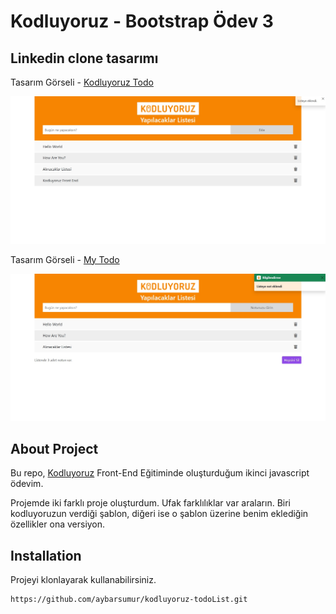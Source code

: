 # Kodluyoruz - Bootstrap Ödev 3
## Linkedin clone tasarımı 
Tasarım Görseli - [Kodluyoruz Todo](https://aybarsumur.github.io/kodluyoruz-todoList/)

![Ekran Resmi](./kodluyoruz-todo/img/javascript-odev2-kodluyoruztodo.jpg)

Tasarım Görseli - [My Todo](https://kodluyoruz.org)

![Ekran Resmi](./my-todo/img/javascript-odev2-mytodo.jpg)

## About Project
Bu repo, [Kodluyoruz](https://kodluyoruz.org) Front-End Eğitiminde oluşturduğum ikinci javascript ödevim.

Projemde iki farklı proje oluşturdum. Ufak farklılıklar var araların. Biri kodluyoruzun verdiği şablon, diğeri ise o şablon üzerine benim eklediğin özellikler ona versiyon.

## Installation
Projeyi klonlayarak kullanabilirsiniz. 
```
https://github.com/aybarsumur/kodluyoruz-todoList.git
```